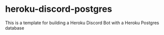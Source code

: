 # heroku-discord-postgres
This is a template for building a Heroku Discord Bot
with a Heroku Postgres database
